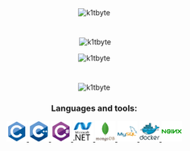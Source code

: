 <p align="center">
  <img align="center" src="https://github-production-user-asset-6210df.s3.amazonaws.com/96521396/240426056-084cfc14-a692-4825-9816-ee2ec8fc9280.gif" alt="k1tbyte" />
</p>
<h1></h1>


<div align="center">
  <p>&nbsp;<img align="center" src="https://github-readme-stats.vercel.app/api?username=k1tbyte&show_icons=true&theme=dark&bg_color=212121&hide_border=true&locale=en" alt="k1tbyte"/></p>
  <p><img align="center" src="https://github-readme-stats.vercel.app/api/top-langs?username=k1tbyte&show_icons=true&theme=dark&bg_color=212121&hide_border=true&locale=en&layout=compact" alt="k1tbyte" /></p>
  <h1></h1>
  <p><img align="center" src="https://github-readme-streak-stats.herokuapp.com/?user=k1tbyte&theme=dark" alt="k1tbyte" /></p>
  
  <h3 align="center">Languages and tools:</h3>
<p align="center"> <a href="https://www.cprogramming.com/" target="_blank" rel="noreferrer"> <img src="https://raw.githubusercontent.com/devicons/devicon/master/icons/c/c-original.svg" alt="c" width="40" height="40"/> </a> <a href="https://www.w3schools.com/cpp/" target="_blank" rel="noreferrer">
<img src="https://raw.githubusercontent.com/devicons/devicon/master/icons/cplusplus/cplusplus-original.svg" alt="cplusplus" width="40" height="40"/> </a> <a href="https://www.w3schools.com/cs/" target="_blank" rel="noreferrer"> <img src="https://raw.githubusercontent.com/devicons/devicon/master/icons/csharp/csharp-original.svg" alt="csharp" width="40" height="40"/> </a> <a href="https://dotnet.microsoft.com/" target="_blank" rel="noreferrer"> <img src="https://raw.githubusercontent.com/devicons/devicon/master/icons/dot-net/dot-net-original-wordmark.svg" alt="dotnet" width="40" height="40"/> </a> 
<a href="https://www.mongodb.com/" target="_blank" rel="noreferrer"> <img src="https://raw.githubusercontent.com/devicons/devicon/master/icons/mongodb/mongodb-original-wordmark.svg" alt="mongodb" width="40" height="40"/> </a> <a href="https://www.mysql.com/" target="_blank" rel="noreferrer"> <img src="https://raw.githubusercontent.com/devicons/devicon/master/icons/mysql/mysql-original-wordmark.svg" alt="mysql" width="40" height="40"/> </a>
<a href="https://www.docker.com/" target="_blank" rel="noreferrer"> <img src="https://raw.githubusercontent.com/devicons/devicon/master/icons/docker/docker-original-wordmark.svg" alt="docker" width="40" height="40"/> </a> <a href="https://www.nginx.com" target="_blank" rel="noreferrer"> <img src="https://raw.githubusercontent.com/devicons/devicon/master/icons/nginx/nginx-original.svg" alt="nginx" width="40" height="40"/> </a> </p>
</div>
